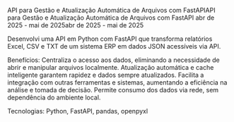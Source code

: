 API para Gestão e Atualização Automática de Arquivos com FastAPIAPI para Gestão e Atualização Automática de Arquivos com FastAPI
abr de 2025 - mai de 2025abr de 2025 - mai de 2025

Desenvolvi uma API em Python com FastAPI que transforma relatórios Excel, CSV e TXT de um sistema ERP em dados JSON acessíveis via API.

Benefícios:
Centraliza o acesso aos dados, eliminando a necessidade de abrir e manipular arquivos localmente.
Atualização automática e cache inteligente garantem rapidez e dados sempre atualizados.
Facilita a integração com outras ferramentas e sistemas, aumentando a eficiência na análise e tomada de decisão.
Permite consumo dos dados via rede, sem dependência do ambiente local.

Tecnologias: Python, FastAPI, pandas, openpyxl

